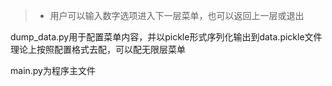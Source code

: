 > * 用户可以输入数字选项进入下一层菜单，也可以返回上一层或退出

dump_data.py用于配置菜单内容，并以pickle形式序列化输出到data.pickle文件
理论上按照配置格式去配，可以配无限层菜单

main.py为程序主文件